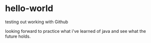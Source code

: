 # hello-world
testing out working with Github

looking forward to practice what i've learned of java and see what the future holds.
